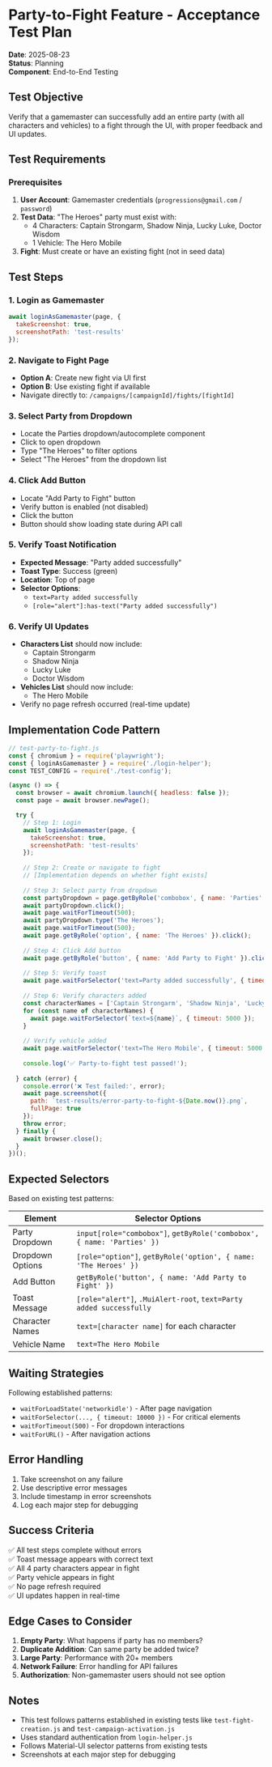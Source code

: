 # Party-to-Fight Feature - Acceptance Test Plan

**Date**: 2025-08-23  
**Status**: Planning  
**Component**: End-to-End Testing

## Test Objective

Verify that a gamemaster can successfully add an entire party (with all characters and vehicles) to a fight through the UI, with proper feedback and UI updates.

## Test Requirements

### Prerequisites
1. **User Account**: Gamemaster credentials (`progressions@gmail.com` / `password`)
2. **Test Data**: "The Heroes" party must exist with:
   - 4 Characters: Captain Strongarm, Shadow Ninja, Lucky Luke, Doctor Wisdom
   - 1 Vehicle: The Hero Mobile
3. **Fight**: Must create or have an existing fight (not in seed data)

## Test Steps

### 1. Login as Gamemaster
```javascript
await loginAsGamemaster(page, { 
  takeScreenshot: true, 
  screenshotPath: 'test-results' 
});
```

### 2. Navigate to Fight Page
- **Option A**: Create new fight via UI first
- **Option B**: Use existing fight if available
- Navigate directly to: `/campaigns/[campaignId]/fights/[fightId]`

### 3. Select Party from Dropdown
- Locate the Parties dropdown/autocomplete component
- Click to open dropdown
- Type "The Heroes" to filter options
- Select "The Heroes" from the dropdown list

### 4. Click Add Button
- Locate "Add Party to Fight" button
- Verify button is enabled (not disabled)
- Click the button
- Button should show loading state during API call

### 5. Verify Toast Notification
- **Expected Message**: "Party added successfully"
- **Toast Type**: Success (green)
- **Location**: Top of page
- **Selector Options**:
  - `text=Party added successfully`
  - `[role="alert"]:has-text("Party added successfully")`

### 6. Verify UI Updates
- **Characters List** should now include:
  - Captain Strongarm
  - Shadow Ninja
  - Lucky Luke
  - Doctor Wisdom
- **Vehicles List** should now include:
  - The Hero Mobile
- Verify no page refresh occurred (real-time update)

## Implementation Code Pattern

```javascript
// test-party-to-fight.js
const { chromium } = require('playwright');
const { loginAsGamemaster } = require('./login-helper');
const TEST_CONFIG = require('./test-config');

(async () => {
  const browser = await chromium.launch({ headless: false });
  const page = await browser.newPage();

  try {
    // Step 1: Login
    await loginAsGamemaster(page, { 
      takeScreenshot: true, 
      screenshotPath: 'test-results' 
    });
    
    // Step 2: Create or navigate to fight
    // [Implementation depends on whether fight exists]
    
    // Step 3: Select party from dropdown
    const partyDropdown = page.getByRole('combobox', { name: 'Parties' });
    await partyDropdown.click();
    await page.waitForTimeout(500);
    await partyDropdown.type('The Heroes');
    await page.waitForTimeout(500);
    await page.getByRole('option', { name: 'The Heroes' }).click();
    
    // Step 4: Click Add button
    await page.getByRole('button', { name: 'Add Party to Fight' }).click();
    
    // Step 5: Verify toast
    await page.waitForSelector('text=Party added successfully', { timeout: 10000 });
    
    // Step 6: Verify characters added
    const characterNames = ['Captain Strongarm', 'Shadow Ninja', 'Lucky Luke', 'Doctor Wisdom'];
    for (const name of characterNames) {
      await page.waitForSelector(`text=${name}`, { timeout: 5000 });
    }
    
    // Verify vehicle added
    await page.waitForSelector('text=The Hero Mobile', { timeout: 5000 });
    
    console.log('✅ Party-to-fight test passed!');
    
  } catch (error) {
    console.error('❌ Test failed:', error);
    await page.screenshot({ 
      path: `test-results/error-party-to-fight-${Date.now()}.png`,
      fullPage: true 
    });
    throw error;
  } finally {
    await browser.close();
  }
})();
```

## Expected Selectors

Based on existing test patterns:

| Element | Selector Options |
|---------|-----------------|
| Party Dropdown | `input[role="combobox"]`, `getByRole('combobox', { name: 'Parties' })` |
| Dropdown Options | `[role="option"]`, `getByRole('option', { name: 'The Heroes' })` |
| Add Button | `getByRole('button', { name: 'Add Party to Fight' })` |
| Toast Message | `[role="alert"]`, `.MuiAlert-root`, `text=Party added successfully` |
| Character Names | `text=[character name]` for each character |
| Vehicle Name | `text=The Hero Mobile` |

## Waiting Strategies

Following established patterns:
- `waitForLoadState('networkidle')` - After page navigation
- `waitForSelector(..., { timeout: 10000 })` - For critical elements
- `waitForTimeout(500)` - For dropdown interactions
- `waitForURL()` - After navigation actions

## Error Handling

1. Take screenshot on any failure
2. Use descriptive error messages
3. Include timestamp in error screenshots
4. Log each major step for debugging

## Success Criteria

✅ All test steps complete without errors  
✅ Toast message appears with correct text  
✅ All 4 party characters appear in fight  
✅ Party vehicle appears in fight  
✅ No page refresh required  
✅ UI updates happen in real-time  

## Edge Cases to Consider

1. **Empty Party**: What happens if party has no members?
2. **Duplicate Addition**: Can same party be added twice?
3. **Large Party**: Performance with 20+ members
4. **Network Failure**: Error handling for API failures
5. **Authorization**: Non-gamemaster users should not see option

## Notes

- This test follows patterns established in existing tests like `test-fight-creation.js` and `test-campaign-activation.js`
- Uses standard authentication from `login-helper.js`
- Follows Material-UI selector patterns from existing tests
- Screenshots at each major step for debugging